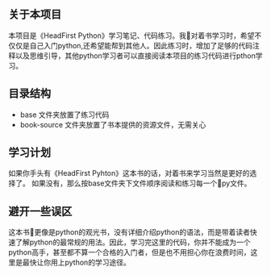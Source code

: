 ## 关于本项目
本项目是《HeadFirst Python》学习笔记、代码练习。我对着书学习时，希望不仅仅是自己入门python,还希望能帮到其他人。因此练习时，增加了足够的代码注释以及思维引导，其他python学习者可以直接阅读本项目的练习代码进行pthon学习。

## 目录结构
* base 文件夹放置了练习代码
* book-source 文件夹放置了书本提供的资源文件，无需关心

## 学习计划
如果你手头有《HeadFirst Pyhton》这本书的话，对着书来学习当然是更好的选择了。
如果没有，那么按base文件夹下文件顺序阅读和练习每一个py文件。

## 避开一些误区
这本书更像是python的观光书，没有详细介绍python的语法，而是带着读者快速了解python的最常规的用法。因此，学习完这里的代码，你并不能成为一个python高手，甚至都不算一个合格的入门者，但是也不用担心你在浪费时间，这里是最快让你用上python的学习途径。